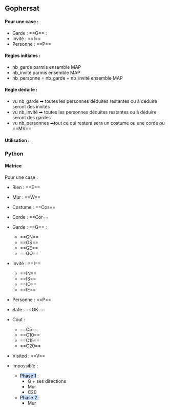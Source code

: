 ## Gophersat
####  Pour une case : 
- Garde : ==G== :
- Invité : ==I==
- Personne : ==P==

#### Règles initiales :
- nb_garde parmis ensemble MAP
- nb_invité parmis ensemble MAP
- nb_personne = nb_garde + nb_invité ensemble MAP

#### Règle déduite :
- vu nb_garde ➡ toutes les personnes déduites restantes ou à déduire seront des invités
- vu nb_invité ➡ toutes les personnes déduites restantes ou à déduire seront des gardes
- vu nb_personnes ➡tout ce qui restera sera un costume ou une corde ou ==MV==

#### Utilisation :



### Python

#### Matrice

Pour une case : 
- Rien : ==E==
- Mur : ==W==
- Costume : ==Cos==
- Corde : ==Cor==
- Garde : ==G== :
	- ==GN==
	- ==GS==
	- ==GE==
	- ==GO==
- Invité : ==I==
	- ==IN==
	- ==IS==
	- ==IO==
	- ==IE==
- Personne : ==P==
- Safe : ==OK==
- Cout : 
	- ==C5==
	- ==C10==
	- ==C15==
	- ==C20==
- Visited : ==V==


- Impossible :
	- <mark style="background: #ADCCFFA6;">Phase 1</mark> :
		- G + ses directions
		- Mur
		- C20
	- <mark style="background: #ADCCFFA6;">Phase 2 </mark> :
		- Mur